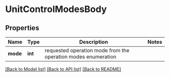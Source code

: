 # UnitControlModesBody

## Properties
Name | Type | Description | Notes
------------ | ------------- | ------------- | -------------
**mode** | **int** | requested operation mode from the operation modes enumeration | 

[[Back to Model list]](../README.md#documentation-for-models) [[Back to API list]](../README.md#documentation-for-api-endpoints) [[Back to README]](../README.md)

